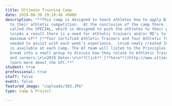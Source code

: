 ```yaml
---
title: Ultimate Training Camp
date: 2018-08-30 19:18:48 +0000
description: "**This camp is designed to teach athletes how to apply Biblical principles
  to their athletic competition.  At the conclusion of the camp there is an event
  called the SPECIAL, which is designed to push the athletes to their physical limits.**
  \n\nAs a result there is a need for athletic trainers and/or MD’s to cover this camp.  **A
  maximum of** [**four Certified Athletic Trainers and four Athletic Training Students **](http://aiasportsperformance.org/wp-content/uploads/2012/03/2018-UTC-SP-Recruiting-Flyer.pdf)are
  needed to assist with each week’s experience.  \n\nA newly created [Head AT](http://aiasportsperformance.org/2017/12/new-opportunity-for-ats-at-ultimate-training-camps/) position
  is available at each Camp. The AT team will listen to the Principles teaching and
  break into a small group to discuss how they relate to Athletic Training–their lives
  and careers.\n\n2019 Dates:\n\n**Click** [**here**](http://www.ultimatetrainingcamp.com/) **to
  learn more about the UTC.**"
student: true
professional: true
staff: false
event: false
featured_image: "/uploads/303.JPG"
type: Camp & Project

---
```

